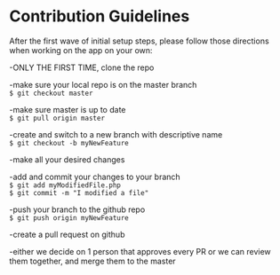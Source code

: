 # Contribution Guidelines

After the first wave of initial setup steps, please follow those directions when working on the app on your own:  
  
  -ONLY THE FIRST TIME, clone the repo
  
  -make sure your local repo is on the master branch  
  `$ git checkout master`  
  
  -make sure master is up to date   
  `$ git pull origin master`

  -create and switch to a new branch with descriptive name  
  `$ git checkout -b myNewFeature`  

  -make all your desired changes  

  -add and commit your changes to your branch  
  `$ git add myModifiedFile.php`  
  `$ git commit -m "I modified a file"`  

  -push your branch to the github repo  
  `$ git push origin myNewFeature`  

  -create a pull request on github  

  -either we decide on 1 person that approves every PR or we can review them together, and merge them to the master  



